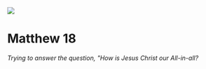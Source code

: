 <img class="intro-right" src="/images/art-matthew.jpg">

# Matthew 18

*Trying to answer the question, "How is Jesus Christ our All-in-all?*

